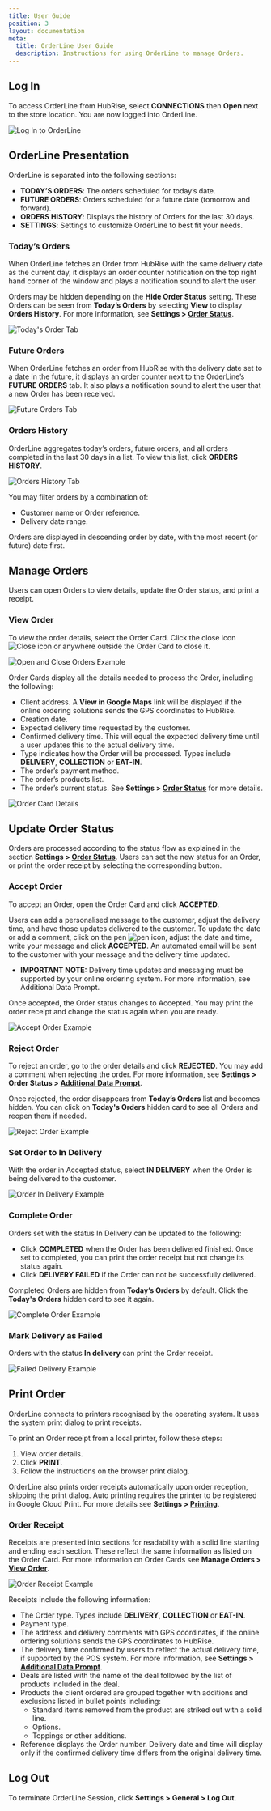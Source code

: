 ```yaml
---
title: User Guide
position: 3
layout: documentation
meta:
  title: OrderLine User Guide
  description: Instructions for using OrderLine to manage Orders.
---
```


## Log In

To access OrderLine from HubRise, select **CONNECTIONS** then **Open** next to the store location. You are now logged into OrderLine.

![Log In to OrderLine](../images/005-login-orderline.gif)

## OrderLine Presentation

OrderLine is separated into the following sections:

- **TODAY’S ORDERS**: The orders scheduled for today’s date.
- **FUTURE ORDERS**: Orders scheduled for a future date (tomorrow and forward).
- **ORDERS HISTORY**: Displays the history of Orders for the last 30 days.
- **SETTINGS**: Settings to customize OrderLine to best fit your needs.

### Today’s Orders

When OrderLine fetches an Order from HubRise with the same delivery date as the current day, it displays an order counter notification on the top right hand corner of the window and plays a notification sound to alert the user.

Orders may be hidden depending on the **Hide Order Status** setting. These Orders can be seen from **Today’s Orders** by selecting **View** to display **Orders History**. For more information, see **Settings > [Order Status](/apps/orderline/settings/#order-status)**.

![Today's Order Tab](../images/006-todays-orders.png)

### Future Orders

When OrderLine fetches an order from HubRise with the delivery date set to a date in the future, it displays an order counter next to the OrderLine’s **FUTURE ORDERS** tab. It also plays a notification sound to alert the user that a new Order has been received.

![Future Orders Tab](../images/007-future-orders.png)

### Orders History

OrderLine aggregates today’s orders, future orders, and all orders completed in the last 30 days in a list. To view this list, click **ORDERS HISTORY**.

![Orders History Tab](../images/008-orders-history.png)

You may filter orders by a combination of:

- Customer name or Order reference.
- Delivery date range.

Orders are displayed in descending order by date, with the most recent (or future) date first.

## Manage Orders

Users can open Orders to view details, update the Order status, and print a receipt.

### View Order

To view the order details, select the Order Card. Click the close icon ![Close icon](../images/close.png) or anywhere outside the Order Card to close it.

![Open and Close Orders Example](../images/018-order-card-open-close.gif)

Order Cards display all the details needed to process the Order, including the following:

- Client address. A **View in Google Maps** link will be displayed if the online ordering solutions sends the GPS coordinates to HubRise.
- Creation date.
- Expected delivery time requested by the customer.
- Confirmed delivery time. This will equal the expected delivery time until a user updates this to the actual delivery time.
- Type indicates how the Order will be processed. Types include **DELIVERY**, **COLLECTION** or **EAT-IN**.
- The order’s payment method.
- The order’s products list.
- The order’s current status. See **Settings > [Order Status](/apps/orderline/settings/#order-status)** for more details.

![Order Card Details](../images/019-order-card-details.png)

## Update Order Status

Orders are processed according to the status flow as explained in the section **Settings > [Order Status](/apps/orderline/settings/#order-status)**. Users can set the new status for an Order, or print the order receipt by selecting the corresponding button.

### Accept Order

To accept an Order, open the Order Card and click **ACCEPTED**.

Users can add a personalised message to the customer, adjust the delivery time, and have those updates delivered to the customer. To update the date or add a comment, click on the pen ![pen icon](pen.jpg), adjust the date and time, write your message and click **ACCEPTED**. An automated email will be sent to the customer with your message and the delivery time updated.

- **IMPORTANT NOTE:** Delivery time updates and messaging must be supported by your online ordering system. For more information, see Additional Data Prompt.

Once accepted, the Order status changes to Accepted. You may print the order receipt and change the status again when you are ready.

![Accept Order Example](../images/020-accept-order.gif)

### Reject Order

To reject an order, go to the order details and click **REJECTED**. You may add a comment when rejecting the order. For more information, see **Settings > Order Status > [Additional Data Prompt](/apps/orderline/settings/#additional-data-prompt)**.

Once rejected, the order disappears from **Today’s Orders** list and becomes hidden. You can click on **Today's Orders** hidden card to see all Orders and reopen them if needed.

![Reject Order Example](../images/021-reject-order.gif)

### Set Order to In Delivery

With the order in Accepted status, select **IN DELIVERY** when the Order is being delivered to the customer.

![Order In Delivery Example](../images/022-order-set-status-in-delivery.gif)

### Complete Order

Orders set with the status In Delivery can be updated to the following:

- Click **COMPLETED** when the Order has been delivered finished. Once set to completed, you can print the order receipt but not change its status again.
- Click **DELIVERY FAILED** if the Order can not be successfully delivered.

Completed Orders are hidden from **Today’s Orders** by default. Click the **Today's Orders** hidden card to see it again.

![Complete Order Example](../images/023-order-set-completed.gif)

### Mark Delivery as Failed

Orders with the status **In delivery** can print the Order receipt.

![Failed Delivery Example](../images/024-order-set-delivery-failed.gif)

## Print Order

OrderLine connects to printers recognised by the operating system. It uses the system print dialog to print receipts.

To print an Order receipt from a local printer, follow these steps:

1. View order details.
2. Click **PRINT**.
3. Follow the instructions on the browser print dialog.

OrderLine also prints order receipts automatically upon order reception, skipping the print dialog. Auto printing requires the printer to be registered in Google Cloud Print. For more details see **Settings > [Printing](/apps/orderline/settings/#printing)**.

### Order Receipt

Receipts are presented into sections for readability with a solid line starting and ending each section. These reflect the same information as listed on the Order Card. For more information on Order Cards see **Manage Orders > [View Order](#view-order)**.

![Order Receipt Example](../images/030-receipt-examplea.png)

Receipts include the following information:

- The Order type. Types include **DELIVERY**, **COLLECTION** or **EAT-IN**.
- Payment type.
- The address and delivery comments with GPS coordinates, if the online ordering solutions sends the GPS coordinates to HubRise.
- The delivery time confirmed by users to reflect the actual delivery time, if supported by the POS system. For more information, see **Settings > [Additional Data Prompt](/apps/orderline/settings/#additional-data-prompt)**.
- Deals are listed with the name of the deal followed by the list of products included in the deal.
- Products the client ordered are grouped together with additions and exclusions listed in bullet points including:
  - Standard items removed from the product are striked out with a solid line.
  - Options.
  - Toppings or other additions.
- Reference displays the Order number. Delivery date and time will display only if the confirmed delivery time differs from the original delivery time.

## Log Out

To terminate OrderLine Session, click **Settings > General > Log Out**.
